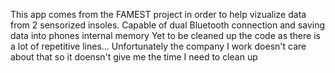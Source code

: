 This app comes from the FAMEST project in order to help vizualize data from 2 sensorized insoles. Capable of dual Bluetooth connection and saving data into phones internal memory
Yet to be cleaned up the code as there is a lot of repetitive lines... Unfortunately the company I work doesn't care about that so it doensn't give me the time I need to clean up
